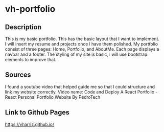 # vh-portfolio

## Description
This is my basic portfolio. This has the basic layout that I want to implement. I will insert my resume and projects once I have them polished. My portfolio consist of three pages: Home, Portfolio, and AboutMe. Each page displays a navbar and a footer. The styling of my site is basic, i will use bootstrap elements to improve that.  

## Sources
I found a youtube video that helped guide me so that I could structure and link my website correctly. 
Video name: Code and Deploy A React Portfolio - React Personal Portfolio Website
By PedroTech

## Link to Github Pages
https://vharriz.github.io/